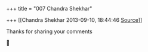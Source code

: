+++
title = "007 Chandra Shekhar"

+++
[[Chandra Shekhar	2013-09-10, 18:44:46 [Source](https://groups.google.com/g/samskrita/c/iuPpNiZR13Q)]]



Thanks for sharing your comments  
  



